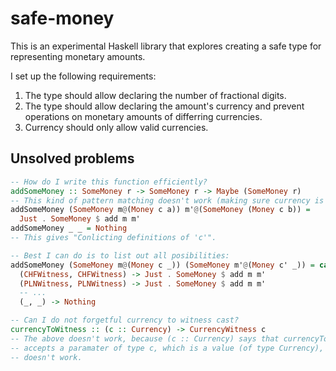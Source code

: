 # safe-money

This is an experimental Haskell library that explores creating a safe type for
representing monetary amounts.

I set up the following requirements:

1. The type should allow declaring the number of fractional digits.
2. The type should allow declaring the amount's currency and prevent operations
   on monetary amounts of differring currencies.
3. Currency should only allow valid currencies.

## Unsolved problems

```haskell
-- How do I write this function efficiently?
addSomeMoney :: SomeMoney r -> SomeMoney r -> Maybe (SomeMoney r)
-- This kind of pattern matching doesn't work (making sure currency is the same):
addSomeMoney (SomeMoney m@(Money c a)) m'@(SomeMoney (Money c b)) =
  Just . SomeMoney $ add m m'
addSomeMoney _ _ = Nothing
-- This gives "Conlicting definitions of 'c'".

-- Best I can do is to list out all posibilities:
addSomeMoney (SomeMoney m@(Money c _)) (SomeMoney m'@(Money c' _)) = case (c, c') of
  (CHFWitness, CHFWitness) -> Just . SomeMoney $ add m m'
  (PLNWitness, PLNWitness) -> Just . SomeMoney $ add m m'
  -- ...
  (_, _) -> Nothing

-- Can I do not forgetful currency to witness cast?
currencyToWitness :: (c :: Currency) -> CurrencyWitness c
-- The above doesn't work, because (c :: Currency) says that currencyToWitness
-- accepts a paramater of type c, which is a value (of type Currency), so it
-- doesn't work.
```
